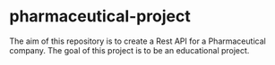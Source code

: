 # pharmaceutical-project
The aim of this repository is to create a Rest API for a Pharmaceutical company.
The goal of this project is to be an educational project.